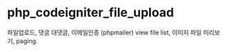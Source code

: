# php_codeigniter_file_upload
파일업로드, 댓글 대댓글, 이메일인증 (phpmailer)
view file list, 이미지 파일 미리보기, paging.
